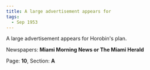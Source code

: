```yaml
---  
title: A large advertisement appears for  
tags:  
  - Sep 1953  
---  
```

  
A large advertisement appears for Horobin's plan.  
  
Newspapers: **Miami Morning News or The Miami Herald**  
  
Page: **10**, Section: **A** 

